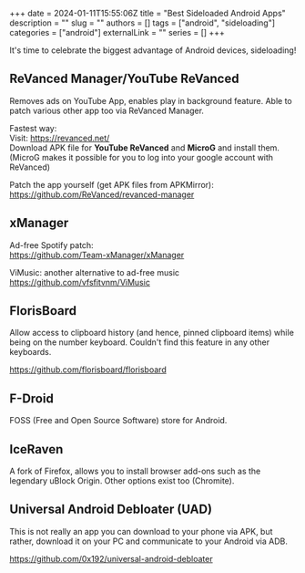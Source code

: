 +++ 
date = 2024-01-11T15:55:06Z
title = "Best Sideloaded Android Apps"
description = ""
slug = ""
authors = []
tags = ["android", "sideloading"]
categories = ["android"]
externalLink = ""
series = []
+++

It's time to celebrate the biggest advantage of Android devices, sideloading!

## ReVanced Manager/YouTube ReVanced

Removes ads on YouTube App, enables play in background feature. Able to patch various other app too via ReVanced Manager.

Fastest way:  
Visit: https://revanced.net/  
Download APK file for **YouTube ReVanced** and **MicroG** and install them. (MicroG makes it possible for you to log into your google account with ReVanced)

Patch the app yourself (get APK files from APKMirror):  
https://github.com/ReVanced/revanced-manager

## xManager

Ad-free Spotify patch:  
https://github.com/Team-xManager/xManager

ViMusic: another alternative to ad-free music
https://github.com/vfsfitvnm/ViMusic

## FlorisBoard

Allow access to clipboard history (and hence, pinned clipboard items) while being on the number keyboard. Couldn't find this feature in any other keyboards.

https://github.com/florisboard/florisboard

## F-Droid

FOSS (Free and Open Source Software) store for Android.

## IceRaven

A fork of Firefox, allows you to install browser add-ons such as the legendary uBlock Origin. Other options exist too (Chromite).

## Universal Android Debloater (UAD)

This is not really an app you can download to your phone via APK, but rather, download it on your PC and communicate to your Android via ADB.

https://github.com/0x192/universal-android-debloater
